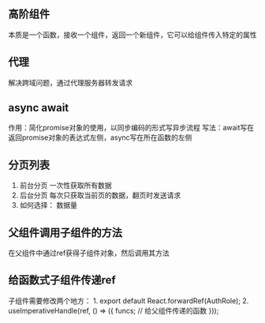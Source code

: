 ## 高阶组件
本质是一个函数，接收一个组件，返回一个新组件，它可以给组件传入特定的属性

## 代理
解决跨域问题，通过代理服务器转发请求

## async await
作用：简化promise对象的使用，以同步编码的形式写异步流程
写法：await写在返回promise对象的表达式左侧，async写在所在函数的左侧

## 分页列表

1. 前台分页
  一次性获取所有数据
2. 后台分页
  每次只获取当前页的数据，翻页时发送请求
3. 如何选择：
  数据量

## 父组件调用子组件的方法
  在父组件中通过ref获得子组件对象，然后调用其方法

## 给函数式子组件传递ref
  子组件需要修改两个地方：
    1. export default React.forwardRef(AuthRole);
    2. useImperativeHandle(ref, () => ({
            funcs; // 给父组件传递的函数
        }));

